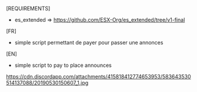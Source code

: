 

[REQUIREMENTS]

- es_extended => https://github.com/ESX-Org/es_extended/tree/v1-final




[FR]

 - simple script permettant de payer pour passer une annonces 

[EN]

- simple script to pay to place announces


https://cdn.discordapp.com/attachments/415818412774653953/583643530514137088/20190530150607_1.jpg
 

